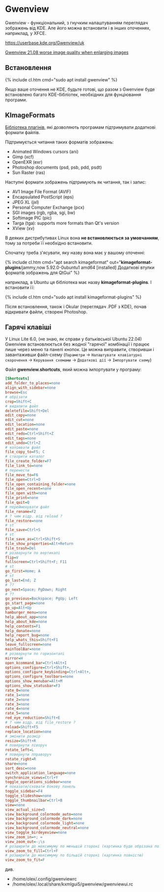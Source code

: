 # Gwenview

Gwenview - функціональний, з гнучким налаштуванням переглядач зображень від KDE. Але його можна встановити і в інших оточеннях, наприклад, у XFCE.

https://userbase.kde.org/Gwenview/uk

[Gwenview 21.08 worse image quality when enlarging images](https://www.reddit.com/r/kde/comments/slwmyn/gwenview_2108_worse_image_quality_when_enlarging/)

## Встановлення

{% include cl.htm cmd="sudo apt install gwenview" %}

Якщо ваше оточення не KDE, будьте готові, що разом з Gwenview буде встановлено багато KDE-бібліотек, необхідних для фунціювання програми.

## KImageFormats

[Бібліотека плагінів](https://api.kde.org/frameworks/kimageformats/html/index.html), які дозволяють програмам підтримувати додаткові формати файлів.

Підтримується читання таких форматів зображень:

- Animated Windows cursors (ani)
- Gimp (xcf)
- OpenEXR (exr)
- Photoshop documents (psd, psb, pdd, psdt)
- Sun Raster (ras)

Наступні формати зображень підтримують як читання, так і запис:

- AV1 Image File Format (AVIF)
- Encapsulated PostScript (eps)
- JPEG XL (jxl)
- Personal Computer Exchange (pcx)
- SGI images (rgb, rgba, sgi, bw)
- Softimage PIC (pic)
- Targa (tga): supports more formats than Qt's version
- XView (xv)

В деяких дистрибутивах Linux вона **не встановлюється за умовчанням**, тому за потреби її необхідно встановити.

Спочатку треба з'ясувати, яку назву вона має у вашому оточенні:

{% include cl.htm cmd="apt search kimageformat"
out="<b>kimageformat-plugins</b>/jammy,now 5.92.0-0ubuntu1 amd64 [installed]
  Додаткові втулки форматів зображень для QtGui" %}

наприклад, в Ubuntu ця бібліотека має назву **kimageformat-plugins**. І встановити її:

{% include cl.htm cmd="sudo apt install kimageformat-plugins" %}

Після встановлення, також і Okular (переглядач .PDF з KDE), почав відкривати файли, створені Photoshop.

## Гарячі клавіші

У Linux Lite 6.0, (не знаю, як справи у батьківської Ubuntu 22.04) Gwenview встановлюється без жодної "гарячої" комбінації і працює лише через меню та панелі кнопок. Це можна виправити, створивши і завантаживши файл-схему (`Параметри` -> `Налаштувати клавіатурні скорочення` -> `Керування схемами` -> `Додаткові дії` -> `Імпортувати схему`)

Файл **gwenview.shortcuts**, який можна імпортувати у програму:

```ini
[Shortcuts]
add_folder_to_places=none
align_with_sidebar=none
browse=Esc
# обрізати
crop=Shift+C
# видалити файл
deletefile=Shift+Del
edit_copy=none
edit_cut=none
edit_location=none
edit_paste=none
edit_redo=Ctrl+Shift+Z
edit_tags=none
edit_undo=Ctrl+Z
# копіювати файл
file_copy_to=F5; C
# створити каталог
file_create_folder=F7
file_link_to=none
# перенести
file_move_to=F6
file_open=Ctrl+O
file_open_containing_folder=none
file_open_recent=none
file_open_with=none
file_print=none
file_quit=Q
# перейменувати файл
file_rename=F2
# ? чим відр. від reload ?
file_restore=none
# st
file_save=Ctrl+S
# st
file_save_as=Ctrl+Shift+S
file_show_properties=Alt+Return
file_trash=Del
# розвернути по вертикалі
flip=V
fullscreen=Ctrl+Shift+F; F11
# st
go_first=Home; A
# st
go_last=End; Z
# ??
go_next=Space; PgDown; Right
# ??
go_previous=Backspace; PgUp; Left
go_start_page=none
go_up=Alt+Up
hamburger_menu=none
help_about_app=none
help_about_kde=none
help_contents=F1
help_donate=none
help_report_bug=none
help_whats_this=Shift+F1
leave_fullscreen=none
mainToolBar=none
# розвернути по горизонталі
mirror=H
open_kcommand_bar=Ctrl+Alt+I
options_configure=Ctrl+Shift+,
options_configure_keybinding=Ctrl+Alt+,
options_configure_toolbars=none
options_show_menubar=Alt+M
options_show_statusbar=F3
rate_0=none
rate_1=none
rate_2=none
rate_3=none
rate_4=none
rate_5=none
red_eye_reduction=Shift+E
# ? чим відр. від file_restore ?
reload=Shift+F5
replace_location=none
# змінити розмір
resize=Shift+R
# повернути ліворуч
rotate_left=L
# повернути лправоруч
rotate_right=R
share=none
sort_desc=none
switch_application_language=none
synchronize_views=Ctrl+Y
toggle_operations_sidebar=none
# показати/сховати бокову панель
toggle_sidebar=F4
toggle_slideshow=none
toggle_thumbnailbar=Ctrl+B
view=none
view_actual_size=O
view_background_colormode_auto=none
view_background_colormode_dark=none
view_background_colormode_light=none
view_background_colormode_neutral=none
view_toggle_birdeyeview=none
view_zoom_in=+; =
view_zoom_out=-;\s
# розширити до максимуму по меньшій стороні (картинка буде обрізана по більшій стороні)
view_zoom_to_fill=Ctrl+F
# розширити до максимуму по більшій стороні (картинка повністю)
view_zoom_to_fit=F
```

див.
- /home/olex/.config/gwenviewrc
- /home/olex/.local/share/kxmlgui5/gwenview/gwenviewui.rc



